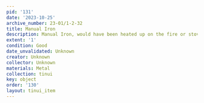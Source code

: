 ```yaml
---
pid: '131'
date: '2023-10-25'
archive_number: 23-01/1-2-32
title: Manual Iron
description: Manual Iron, would have been heated up on the fire or stove.
extent: '1'
condition: Good
date_unvalidated: Unknown
creator: Unknown
collector: Unknown
materials: Metal
collection: tinui
key: object
order: '130'
layout: tinui_item
---
```

